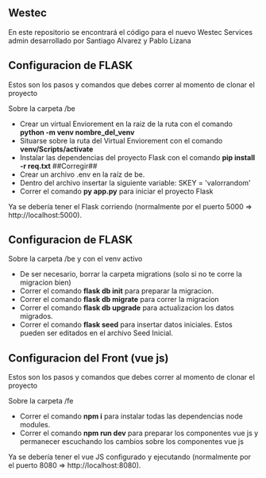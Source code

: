 ## Westec 

En este repositorio se encontrará el código para el nuevo Westec Services admin desarrollado por Santiago Alvarez y Pablo Lizana

## Configuracion de FLASK

Estos son los pasos y comandos que debes correr al momento de clonar el proyecto

Sobre la carpeta /be
- Crear un virtual Enviorement en la raiz de la ruta con el comando **python -m venv nombre_del_venv**
- Situarse sobre la ruta del Virtual Enviorement con el comando **venv/Scripts/activate**
- Instalar las dependencias del proyecto Flask con el comando **pip install -r req.txt** ##Corregir##
- Crear un archivo .env en la raíz de be.
- Dentro del archivo insertar la siguiente variable: SKEY = 'valorrandom'
- Correr el comando **py app.py** para iniciar el proyecto Flask
  
Ya se debería tener el Flask corriendo  (normalmente por el puerto 5000 => http://localhost:5000).

## Configuracion de FLASK
Sobre la carpeta /be y con el venv activo
- De ser necesario, borrar la carpeta migrations (solo si no te corre la migracion bien)
- Correr el comando **flask db init** para preparar la migracion.
- Correr el comando **flask db migrate** para correr la migracion
- Correr el comando **flask db upgrade** para actualizacion los datos migrados.
- Correr el comando **flask seed** para insertar datos iniciales. Estos pueden ser editados en el archivo Seed Inicial.

## Configuracion del Front (vue js)

Estos son los pasos y comandos que debes correr al momento de clonar el proyecto

Sobre la carpeta /fe
- Correr el comando **npm i** para instalar todas las dependencias node modules.
- Correr el comando **npm run dev** para preparar los componentes vue js y permanecer escuchando los cambios sobre los componentes vue js

Ya se debería tener el vue JS configurado y ejecutando (normalmente por el puerto 8080 => http://localhost:8080).

